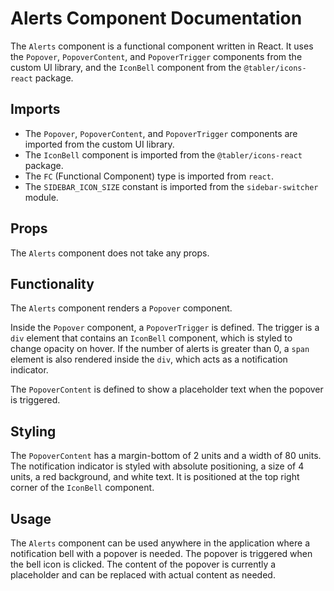# Alerts Component Documentation

The `Alerts` component is a functional component written in React. It uses the `Popover`, `PopoverContent`, and `PopoverTrigger` components from the custom UI library, and the `IconBell` component from the `@tabler/icons-react` package.

## Imports

- The `Popover`, `PopoverContent`, and `PopoverTrigger` components are imported from the custom UI library.
- The `IconBell` component is imported from the `@tabler/icons-react` package.
- The `FC` (Functional Component) type is imported from `react`.
- The `SIDEBAR_ICON_SIZE` constant is imported from the `sidebar-switcher` module.

## Props

The `Alerts` component does not take any props.

## Functionality

The `Alerts` component renders a `Popover` component. 

Inside the `Popover` component, a `PopoverTrigger` is defined. The trigger is a `div` element that contains an `IconBell` component, which is styled to change opacity on hover. If the number of alerts is greater than 0, a `span` element is also rendered inside the `div`, which acts as a notification indicator.

The `PopoverContent` is defined to show a placeholder text when the popover is triggered.

## Styling

The `PopoverContent` has a margin-bottom of 2 units and a width of 80 units. The notification indicator is styled with absolute positioning, a size of 4 units, a red background, and white text. It is positioned at the top right corner of the `IconBell` component.

## Usage

The `Alerts` component can be used anywhere in the application where a notification bell with a popover is needed. The popover is triggered when the bell icon is clicked. The content of the popover is currently a placeholder and can be replaced with actual content as needed.